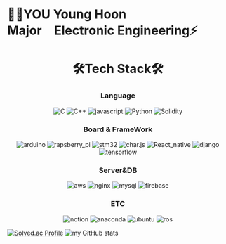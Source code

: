 # 👨‍💻YOU Young Hoon<br>Major&emsp;Electronic Engineering⚡️
<div align="center">

# 🛠Tech Stack🛠

### Language
![C](https://img.shields.io/badge/C-A8B9CC?style=round-square&logo=C&logoColor=white)  ![C++](https://img.shields.io/badge/C++-00599C?style=round-square&logo=C%2B%2B&logoColor=white)   ![javascript](https://img.shields.io/badge/javascript-F7DF1E?&style=round-square&logo=javascript&logoColor=black) ![Python](https://img.shields.io/badge/Python-3776AB?style=round-square&logo=python&logoColor=white) ![Solidity](https://img.shields.io/badge/Solidity-363636?style=round-square&logo=solidity&logoColor=white)

### Board & FrameWork
![arduino](https://img.shields.io/badge/Arduino-00979D?style=round-square&logo=arduino&logoColor=white) ![rapsberry_pi](https://img.shields.io/badge/Raspberry-A22846?style=round-square&logo=raspberrypi&logoColor=white)  ![stm32](https://img.shields.io/badge/STM32-03234B?style=round-square&logo=stmicroelectronics&logoColor=white) ![char.js](https://img.shields.io/badge/Chart.js-FF6384?style=round-square&logo=chart.js&logoColor=white) ![React_native](https://img.shields.io/badge/React_native-61DAFB?style=round-square&logo=REACT&logoColor=white) ![django](https://img.shields.io/badge/Django-092E20?style=round-square&logo=django&logoColor=white) ![tensorflow](https://img.shields.io/badge/Tensorflow-FF6F00?style=round-square&logo=tensorflow&logoColor=white)

### Server&DB
![aws](https://img.shields.io/badge/AWS-232F3E?style=round-square&logo=amazonaws&logoColor=yellow) ![nginx](https://img.shields.io/badge/Nginx-009639?style=round-square&logo=nginx&logoColor=white) ![mysql](https://img.shields.io/badge/Mysql-4479A1?style=round-square&logo=mysql&logoColor=white) ![firebase](https://img.shields.io/badge/Firebase-29B6F6?style=round-square&logo=firebase&logoColor=FFCA28)

### ETC
![notion](https://img.shields.io/badge/Notion-000000?style=round-square&logo=notion&logoColor=white) ![anaconda](https://img.shields.io/badge/Anaconda-44A833?style=round-square&logo=anaconda&logoColor=white) ![ubuntu](https://img.shields.io/badge/Ubuntu-E95420?style=round-square&logo=ubuntu&logoColor=white) ![ros](https://img.shields.io/badge/ROS-22314E?style=round-square&logo=ros&logoColor=white) 
</div>
 

[![Solved.ac Profile](http://mazassumnida.wtf/api/v2/generate_badge?boj=honor)](https://solved.ac/kcnoh2@hanyang.ac.kr/) ![my GitHub stats](https://github-readme-stats.vercel.app/api?username=younghoonyou&show_icons=true&theme=radical)
